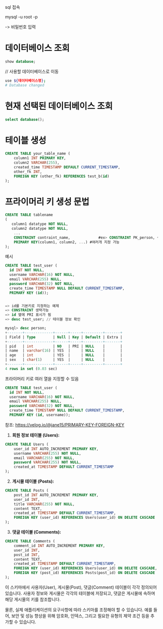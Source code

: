 sql 접속

mysql -u root -p

-> 비밀번호 입력

# 데이터베이스 조회

```sql
show database;
```

// 사용할 데이터베이스로 이동

```zsh
use ${데이터베이스명};
# Database changed
```

# 현재 선택된 데이터베이스 조회

```sql
select database();
```

# 테이블 생성

```sql
CREATE TABLE your_table_name (
    column1 INT PRIMARY KEY,
    column2 VARCHAR(255),
    created_time TIMESTAMP DEFAULT CURRENT_TIMESTAMP,
    other_fk INT,
    FOREIGN KEY (other_fk) REFERENCES test_b(id)
);
```

# 프라이머리 키 생성 문법

```sql
CREATE TABLE tablename
(
   column1 datatype NOT NULL,
   column2 datatype NOT NULL,
    ...
    CONSTRAINT contraint_name,             #ex> CONSTRAINT PK_person, 생략시 자동생성
    PRIMARY KEY(column1, column2, ...) #여러개 지정 가능
);
```

예시

```sql
CREATE TABLE test_user (
  id INT NOT NULL,
  username VARCHAR(16) NOT NULL,
  email VARCHAR(255) NULL,
  password VARCHAR(32) NOT NULL,
  create_time TIMESTAMP NULL DEFAULT CURRENT_TIMESTAMP,
  PRIMARY KEY (id));


=> id를 기본키로 지정하는 예제
=> CONSTRAINT 생략가능
=> id 옆에 PRI 표시가 됨
=> desc test_user; // 테이블 정보 확인

mysql> desc person;
+-------+-------------+------+-----+---------+-------+
| Field | Type        | Null | Key | Default | Extra |
+-------+-------------+------+-----+---------+-------+
| pid   | int         | NO   | PRI | NULL    |       |
| name  | varchar(16) | YES  |     | NULL    |       |
| age   | int         | YES  |     | NULL    |       |
| sex   | char(1)     | YES  |     | NULL    |       |
+-------+-------------+------+-----+---------+-------+
4 rows in set (0.03 sec)
```

프라이머리 키로 여러 열을 지정할 수 있음

```sql
CREATE TABLE test_user (
  id INT NOT NULL,
  username VARCHAR(16) NOT NULL,
  email VARCHAR(255) NULL,
  password VARCHAR(32) NOT NULL,
  create_time TIMESTAMP NULL DEFAULT CURRENT_TIMESTAMP,
  PRIMARY KEY (id, username));
```

참조: https://velog.io/@jane15/PRIMARY-KEY-FOREIGN-KEY

1. **회원 정보 테이블 (Users):**

```sql
CREATE TABLE Users (
    user_id INT AUTO_INCREMENT PRIMARY KEY,
    username VARCHAR(255) NOT NULL,
    email VARCHAR(255) NOT NULL,
    password VARCHAR(255) NOT NULL,
    created_at TIMESTAMP DEFAULT CURRENT_TIMESTAMP
);
```

2. **게시물 테이블 (Posts):**

```sql
CREATE TABLE Posts (
    post_id INT AUTO_INCREMENT PRIMARY KEY,
    user_id INT,
    title VARCHAR(255) NOT NULL,
    content TEXT,
    created_at TIMESTAMP DEFAULT CURRENT_TIMESTAMP,
    FOREIGN KEY (user_id) REFERENCES Users(user_id) ON DELETE CASCADE
);
```

3. **댓글 테이블 (Comments):**

```sql
CREATE TABLE Comments (
    comment_id INT AUTO_INCREMENT PRIMARY KEY,
    user_id INT,
    post_id INT,
    content TEXT,
    created_at TIMESTAMP DEFAULT CURRENT_TIMESTAMP,
    FOREIGN KEY (user_id) REFERENCES Users(user_id) ON DELETE CASCADE,
    FOREIGN KEY (post_id) REFERENCES Posts(post_id) ON DELETE CASCADE
);
```

이 스키마에서 사용자(User), 게시물(Post), 댓글(Comment) 테이블이 각각 정의되어 있습니다. 사용자 정보와 게시물은 각각의 테이블에 저장되고, 댓글은 게시물에 속하며 해당 게시물의 키를 참조합니다.

물론, 실제 애플리케이션의 요구사항에 따라 스키마를 조정해야 할 수 있습니다. 예를 들어, 보안 및 성능 향상을 위해 암호화, 인덱스, 그리고 필요한 유형의 제약 조건 등을 추가할 수 있습니다.
